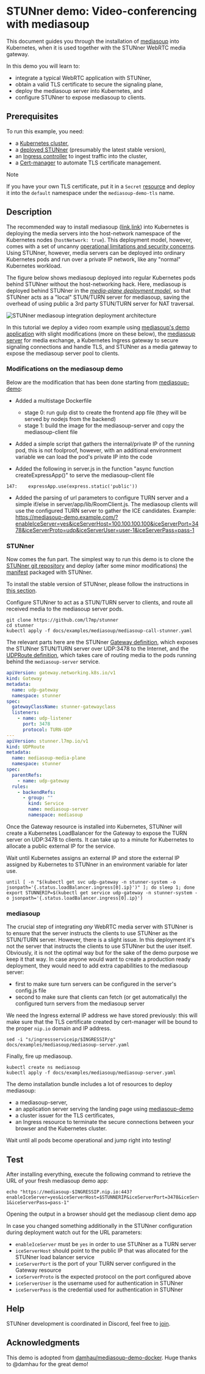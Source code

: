 # STUNner demo: Video-conferencing with mediasoup

This document guides you through the installation of [mediasoup](https://mediasoup.org/) into Kubernetes, when it is used together with the STUNner WebRTC media gateway.

In this demo you will learn to:

- integrate a typical WebRTC application with STUNner,
- obtain a valid TLS certificate to secure the signaling plane,
- deploy the mediasoup server into Kubernetes, and
- configure STUNner to expose mediasoup to clients.

## Prerequisites

To run this example, you need:

- a [Kubernetes cluster](../../INSTALL.md#prerequisites),
- a [deployed STUNner](../../INSTALL.md#installation-1) (presumably the latest stable version),
- an [Ingress controller](../TLS.md#ingress) to ingest traffic into the cluster,
- a [Cert-manager](../TLS.md#cert-manager) to automate TLS certificate management.

> [!NOTE]
>
> If you have your own TLS certificate, put it in a `Secret` [resource](https://kubernetes.io/docs/concepts/configuration/secret/) and deploy it into the `default` namespace under the `mediasoup-demo-tls` name.


## Description

The recommended way to install mediasoup ([link](https://mediasoup.discourse.group/t/server-in-kubernetes-with-turn/3434),[link](https://www.reddit.com/r/kubernetes/comments/sdkhwn/deploying_mediasoup_webrtc_sfu_in_kubernetes/)) into Kubernetes is deploying the media servers into the host-network namespace of the Kubernetes nodes (`hostNetwork: true`). This deployment model, however, comes with a set of uncanny [operational limitations and security concerns](../../WHY.md). Using STUNner, however, media servers can be deployed into ordinary Kubernetes pods and run over a private IP network, like any "normal" Kubernetes workload.

The figure below shows mediasoup deployed into regular Kubernetes pods behind STUNner without the host-networking hack. Here, mediasoup is deployed behind STUNner in the [*media-plane deployment model*](../../DEPLOYMENT.md), so that STUNner acts as a "local" STUN/TURN server for mediasoup, saving the overhead of using public a 3rd party STUN/TURN server for NAT traversal.

![STUNner mediasoup integration deployment architecture](../../img/stunner_mediasoup.svg)

In this tutorial we deploy a video room example using [mediasoup's demo application](https://github.com/versatica/mediasoup-demo/) with slight modifications (more on these below), the [mediasoup server](https://github.com/versatica/mediasoup/) for media exchange, a Kubernetes Ingress gateway to secure signaling connections and handle TLS, and STUNner as a media gateway to expose the mediasoup server pool to clients.

### Modifications on the mediasoup demo

Below are the modification that has been done starting from [mediasoup-demo](https://github.com/versatica/mediasoup-demo/):

- Added a multistage Dockerfile

  - stage 0: run gulp dist to create the frontend app file (they will be served by nodejs from the backend)
  - stage 1: build the image for the mediasoup-server and copy the mediasoup-client file

- Added a simple script that gathers the internal/private IP of the running pod, this is not foolproof, however,
with an additional environment variable we can load the pod's private IP into the code

- Added the following in server.js in the function "async function createExpressApp()" to serve the mediasoup-client file

```
147:	expressApp.use(express.static('public'))
```

- Added the parsing of url parameters to configure TURN server and a simple if/else in server/app/lib/RoomClient.js. The mediasoup clients will use the configured TURN server to gather the ICE candidates. Example: https://mediasoup-demo.example.com/?enableIceServer=yes&iceServerHost=100.100.100.100&iceServerPort=3478&iceServerProto=udp&iceServerUser=user-1&iceServerPass=pass-1

### STUNner

Now comes the fun part. The simplest way to run this demo is to clone the [STUNner git repository](https://github.com/l7mp/stunner) and deploy (after some minor modifications) the [manifest](mediasoup-server.yaml) packaged with STUNner.

To install the stable version of STUNner, please follow the instructions in [this section](../../INSTALL.md#installation-1).

Configure STUNner to act as a STUN/TURN server to clients, and route all received media to the mediasoup server pods.

```console
git clone https://github.com/l7mp/stunner
cd stunner
kubectl apply -f docs/examples/mediasoup/mediasoup-call-stunner.yaml
```

The relevant parts here are the STUNner [Gateway definition](../../GATEWAY.md), which exposes the STUNner STUN/TURN server over UDP:3478 to the Internet, and the [UDPRoute definition](../../GATEWAY.md), which takes care of routing media to the pods running behind the `mediasoup-server` service.

```yaml
apiVersion: gateway.networking.k8s.io/v1
kind: Gateway
metadata:
  name: udp-gateway
  namespace: stunner
spec:
  gatewayClassName: stunner-gatewayclass
  listeners:
    - name: udp-listener
      port: 3478
      protocol: TURN-UDP
---
apiVersion: stunner.l7mp.io/v1
kind: UDPRoute
metadata:
  name: mediasoup-media-plane
  namespace: stunner
spec:
  parentRefs:
    - name: udp-gateway
  rules:
    - backendRefs:
      - group: ""
        kind: Service
        name: mediasoup-server
        namespace: mediasoup
```

Once the Gateway resource is installed into Kubernetes, STUNner will create a Kubernetes LoadBalancer for the Gateway to expose the TURN server on UDP:3478 to clients. It can take up to a minute for Kubernetes to allocate a public external IP for the service.

Wait until Kubernetes assigns an external IP and store the external IP assigned by Kubernetes to
STUNner in an environment variable for later use.

```console
until [ -n "$(kubectl get svc udp-gateway -n stunner-system -o jsonpath='{.status.loadBalancer.ingress[0].ip}')" ]; do sleep 1; done
export STUNNERIP=$(kubectl get service udp-gateway -n stunner-system -o jsonpath='{.status.loadBalancer.ingress[0].ip}')
```

### mediasoup

The crucial step of integrating *any* WebRTC media server with STUNner is to ensure that the server instructs the clients to use STUNner as the STUN/TURN server. However, there is a slight issue. In this deployment it's not the server that instructs the clients to use STUNner but the user itself. Obviously, it is not the optimal way but for the sake of the demo purpose we keep it that way. In case anyone would want to create a production ready deployment, they would need to add extra capabilities to the mediasoup server:
- first to make sure turn servers can be configured in the server's config.js file
- second to make sure that clients can fetch (or get automatically) the configured turn servers from the mediasoup server

We need the Ingress external IP address we have stored previously: this will make sure that the TLS certificate created by cert-manager will be bound to the proper `nip.io` domain and IP address.

```console
sed -i "s/ingressserviceip/$INGRESSIP/g" docs/examples/mediasoup/mediasoup-server.yaml
```

Finally, fire up mediasoup.

```console
kubectl create ns mediasoup
kubectl apply -f docs/examples/mediasoup/mediasoup-server.yaml
```

The demo installation bundle includes a lot of resources to deploy mediasoup:

- a mediasoup-server,
- an application server serving the landing page using [mediasoup-demo](https://github.com/versatica/mediasoup-demo/)
- a cluster issuer for the TLS certificates,
- an Ingress resource to terminate the secure connections between your browser and the Kubernetes cluster.

Wait until all pods become operational and jump right into testing!

## Test

After installing everything, execute the following command to retrieve the URL of your fresh mediasoup demo app:

```console
echo "https://mediasoup-$INGRESSIP.nip.io:443?enableIceServer=yes&iceServerHost=$STUNNERIP&iceServerPort=3478&iceServerProto=udp&iceServerUser=user-1&iceServerPass=pass-1"
```

Opening the output in a browser should get the mediasoup client demo app

In case you changed something additionally in the STUNner configuration during deployment watch out for the URL parameters:
  - `enableIceServer` must be `yes` in order to use STUNner as a TURN server
  - `iceServerHost` should point to the public IP that was allocated for the STUNner load balancer service
  - `iceServerPort` is the port of your TURN server configured in the Gateway resource
  - `iceServerProto` is the expected protocol on the port configured above
  - `iceServerUser` is the username used for authentication in STUNner
  - `iceServerPass` is the credential used for authentication in STUNner


## Help

STUNner development is coordinated in Discord, feel free to [join](https://discord.gg/DyPgEsbwzc).

## Acknowledgments

This demo is adopted from [damhau/mediasoup-demo-docker](https://github.com/damhau/mediasoup-demo-docker). Huge thanks to @damhau for the great demo!
